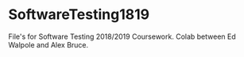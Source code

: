 # SoftwareTesting1819
File's for Software Testing 2018/2019 Coursework.
Colab between Ed Walpole and Alex Bruce.
